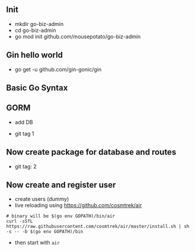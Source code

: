 ## Init

- mkdir go-biz-admin
- cd go-biz-admin
- go mod init github.com/mousepotato/go-biz-admin

## Gin hello world

- go get -u github.com/gin-gonic/gin

## Basic Go Syntax

## GORM

- add DB

- git tag 1

## Now create package for database and routes


- git tag: 2


## Now create and register user

- create users (dummy)
- live reloading using https://github.com/cosmtrek/air

```
# binary will be $(go env GOPATH)/bin/air
curl -sSfL https://raw.githubusercontent.com/cosmtrek/air/master/install.sh | sh -s -- -b $(go env GOPATH)/bin
```
- then start with `air`